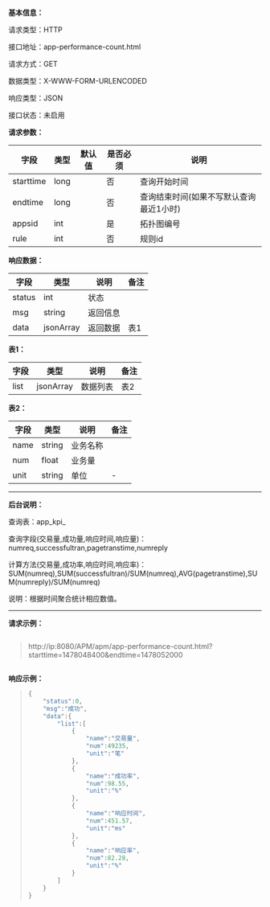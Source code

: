 **基本信息：**

请求类型：HTTP

接口地址：app-performance-count.html

请求方式：GET

数据类型：X-WWW-FORM-URLENCODED

响应类型：JSON

接口状态：未启用

**请求参数：**

| **字段** | **类型** | **默认值** | **是否必须** | **说明** |
| --- | --- | --- | --- | --- |
| starttime | long | | 否 | 查询开始时间 |
| endtime | long | | 否 | 查询结束时间\(如果不写默认查询最近1小时\) |
| appsid | int | | 是 | 拓扑图编号 |
| rule | int | | 否 | 规则id |

**响应数据：**

| **字段** | **类型** | **说明** | **备注** |
| --- | --- | --- | --- |
| status | int | 状态 | |
| msg | string | 返回信息 | |
| data | jsonArray | 返回数据 | 表1 |

**表1：**

| **字段** | **类型** | **说明** | **备注** |
| --- | --- | --- | --- |
| list | jsonArray | 数据列表 | 表2 |

**表2：**

| **字段** | **类型** | **说明** | **备注** |
| --- | --- | --- | --- |
| name | string | 业务名称 | |
| num | float | 业务量 | |
| unit | string | 单位 | - |

---

**后台说明：**

查询表：app\_kpi\_

查询字段\(交易量,成功量,响应时间,响应量\)：numreq,successfultran,pagetranstime,numreply

计算方法\(交易量,成功率,响应时间,响应率\)：SUM\(numreq\),SUM(successfultran)/SUM\(numreq\),AVG(pagetranstime),SUM(numreply)/SUM(numreq)

说明：根据时间聚合统计相应数值。

---

**请求示例：**

> ```js

> http://ip:8080/APM/apm/app-performance-count.html?starttime=1478048400&endtime=1478052000

> ```

**响应示例：**

> ```js
> {
>     "status":0,
>     "msg":"成功",
>     "data":{
>         "list":[
>             {
>                 "name":"交易量",
>                 "num":49235,
>                 "unit":"笔"
>             },
>             {
>                 "name":"成功率",
>                 "num":98.55,
>                 "unit":"%"
>             },
>             {
>                 "name":"响应时间",
>                 "num":451.57,
>                 "unit":"ms"
>             },
>             {
>                 "name":"响应率",
>                 "num":82.28,
>                 "unit":"%"
>             }
>         ]
>     }
> }
> ```


